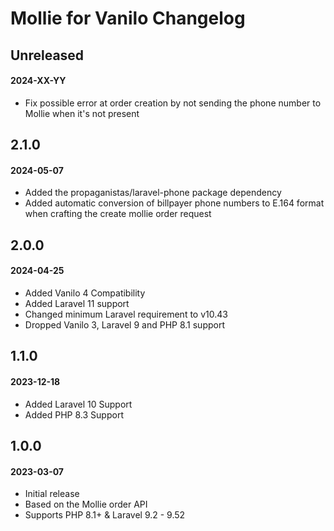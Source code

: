 # Mollie for Vanilo Changelog

## Unreleased
#### 2024-XX-YY

- Fix possible error at order creation by not sending the phone number to Mollie when it's not present

## 2.1.0
#### 2024-05-07

- Added the propaganistas/laravel-phone package dependency
- Added automatic conversion of billpayer phone numbers to E.164 format when crafting the create mollie order request

## 2.0.0
#### 2024-04-25

- Added Vanilo 4 Compatibility
- Added Laravel 11 support
- Changed minimum Laravel requirement to v10.43
- Dropped Vanilo 3, Laravel 9 and PHP 8.1 support

## 1.1.0
#### 2023-12-18

- Added Laravel 10 Support
- Added PHP 8.3 Support

## 1.0.0
#### 2023-03-07

- Initial release
- Based on the Mollie order API
- Supports PHP 8.1+ & Laravel 9.2 - 9.52
